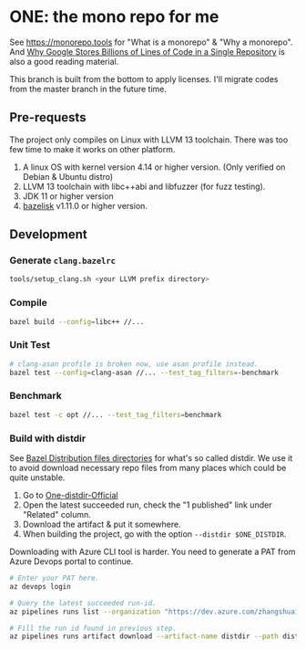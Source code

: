 # ONE: the mono repo for me

See https://monorepo.tools for "What is a monorepo" & "Why a monorepo". And [Why Google Stores Billions of Lines of Code in a Single Repository](https://cacm.acm.org/magazines/2016/7/204032-why-google-stores-billions-of-lines-of-code-in-a-single-repository/fulltext) is also a good reading material.

This branch is built from the bottom to apply licenses. I'll migrate codes from the master branch in the future time.

## Pre-requests

The project only compiles on Linux with LLVM 13 toolchain. There was too few time to make it works on other platform.

1. A linux OS with kernel version 4.14 or higher version. (Only verified on Debian & Ubuntu distro)
1. LLVM 13 toolchain with libc++abi and libfuzzer (for fuzz testing).
1. JDK 11 or higher version
1. [bazelisk](https://github.com/bazelbuild/bazelisk) v1.11.0 or higher version.

## Development

### Generate `clang.bazelrc`

```bash
tools/setup_clang.sh <your LLVM prefix directory>
```

### Compile

```bash
bazel build --config=libc++ //...
```

### Unit Test

```bash
# clang-asan profile is broken now, use asan profile instead.
bazel test --config=clang-asan //... --test_tag_filters=-benchmark
```

### Benchmark

```bash
bazel test -c opt //... --test_tag_filters=benchmark
```

### Build with distdir

See [Bazel Distribution files directories](https://bazel.build/run/build#distribution-directory) for what's so called distdir. We use it to avoid download necessary repo files from many places which could be quite unstable.

1. Go to [One-distdir-Official](https://dev.azure.com/zhangshuai89/GitHub%20ADO/_build?definitionId=14)
2. Open the latest succeeded run, check the "1 published" link under "Related" column.
3. Download the artifact & put it somewhere.
4. When building the project, go with the option `--distdir $ONE_DISTDIR`.

Downloading with Azure CLI tool is harder. You need to generate a PAT from Azure Devops portal to continue.

```bash
# Enter your PAT here.
az devops login

# Query the latest succeeded run-id.
az pipelines runs list --organization "https://dev.azure.com/zhangshuai89/" --project "GitHub ADO" --pipeline-ids 14  --query "[?result=='succeeded'] | [0] | id"

# Fill the run id found in previous step.
az pipelines runs artifact download --artifact-name distdir --path distdir --run-id "<run-id>" --organization "https://dev.azure.com/zhangshuai89/" --project "GitHub ADO"
```
